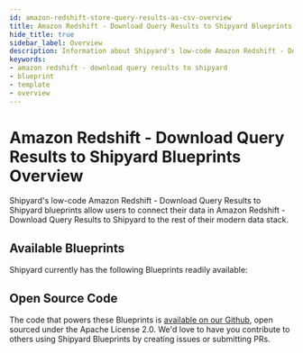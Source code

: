 ```yaml
---
id: amazon-redshift-store-query-results-as-csv-overview
title: Amazon Redshift - Download Query Results to Shipyard Blueprints Overview
hide_title: true
sidebar_label: Overview
description: Information about Shipyard's low-code Amazon Redshift - Download Query Results to Shipyard templates.
keywords:
- amazon redshift - download query results to shipyard
- blueprint
- template
- overview
---
```


# Amazon Redshift - Download Query Results to Shipyard Blueprints Overview

Shipyard's low-code Amazon Redshift - Download Query Results to Shipyard blueprints allow users to connect their data in Amazon Redshift - Download Query Results to Shipyard to the rest of their modern data stack.

## Available Blueprints
Shipyard currently has the following Blueprints readily available: 

## Open Source Code
The code that powers these Blueprints is [available on our Github](None), open sourced under the Apache License 2.0. We'd love to have you contribute to others using Shipyard Blueprints by creating issues or submitting PRs.
